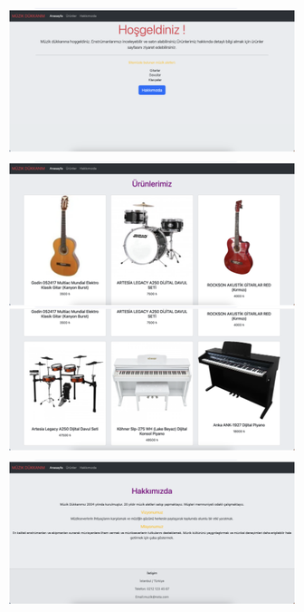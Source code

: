 ![ekran-goruntusu](assets/1.png)

![ekran-goruntusu](assets/2.png)
![ekran-goruntusu](assets/3.png)

![ekran-goruntusu](assets/4.png)